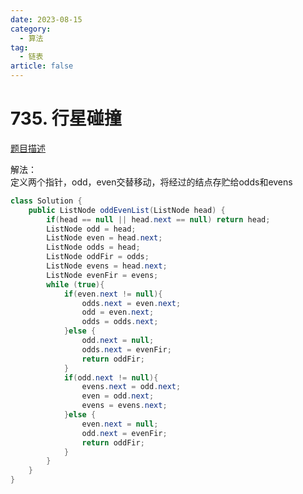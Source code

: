 ```yaml
---
date: 2023-08-15
category: 
  - 算法
tag: 
  - 链表
article: false
---
```


# 735. 行星碰撞

<Badge text="中等" type="warning" vertical="middle" />

[题目描述](https://leetcode.cn/problems/odd-even-linked-list/description/?envType=study-plan-v2&envId=leetcode-75)

解法：    
定义两个指针，odd，even交替移动，将经过的结点存贮给odds和evens


```java
class Solution {
    public ListNode oddEvenList(ListNode head) {
        if(head == null || head.next == null) return head;
        ListNode odd = head;
        ListNode even = head.next;
        ListNode odds = head;
        ListNode oddFir = odds;
        ListNode evens = head.next;
        ListNode evenFir = evens;
        while (true){
            if(even.next != null){
                odds.next = even.next;
                odd = even.next;
                odds = odds.next;
            }else {
                odd.next = null;
                odds.next = evenFir;
                return oddFir;
            }
            if(odd.next != null){
                evens.next = odd.next;
                even = odd.next;
                evens = evens.next;
            }else {
                even.next = null;
                odd.next = evenFir;
                return oddFir;
            }
        }
    }
}
```